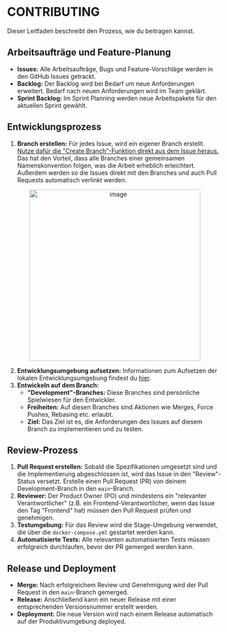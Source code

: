 # CONTRIBUTING

Dieser Leitfaden beschreibt den Prozess, wie du beitragen kannst.

## Arbeitsaufträge und Feature-Planung

-   **Issues:** Alle Arbeitsaufträge, Bugs und Feature-Vorschläge werden in den GitHub Issues getrackt.
-   **Backlog:** Der Backlog wird bei Bedarf um neue Anforderungen erweitert. Bedarf nach neuen Anforderungen wird im Team geklärt.
-   **Sprint Backlog:** Im Sprint Planning werden neue Arbeitspakete für den aktuellen Sprint gewählt.

## Entwicklungsprozess

1.  **Branch erstellen:** Für jedes Issue, wird ein eigener Branch erstellt. <ins>Nutze dafür die "Create Branch"-Funktion direkt aus dem Issue heraus.</ins> Das hat den Vorteil, dass alle Branches einer gemeinsamen Namenskonvention folgen, was die Arbeit erheblich erleichtert. Außerdem werden so die Issues direkt mit den Branches und auch Pull Requests automatisch verlinkt werden.

<div align="center">
    <img height="400" alt="image" src="https://github.com/user-attachments/assets/83886fd8-5fb0-4da5-93bb-6189e80b68f5" />
</div>

2.  **Entwicklungsumgebung aufsetzen:** Informationen zum Aufsetzen der lokalen Entwicklungsumgebung findest du [hier](development.md).
3.  **Entwickeln auf dem Branch:**
    -   **"Development"-Branches:** Diese Branches sind persönliche Spielwiesen für den Entwickler.
    -   **Freiheiten:** Auf diesen Branches sind Aktionen wie Merges, Force Pushes, Rebasing etc. erlaubt.
    -   **Ziel:** Das Ziel ist es, die Anforderungen des Issues auf diesem Branch zu implementieren und zu testen.

## Review-Prozess

1.  **Pull Request erstellen:** Sobald die Spezifikationen umgesetzt sind und die Implementierung abgeschlossen ist, wird das Issue in den "Review"-Status versetzt. Erstelle einen Pull Request (PR) von deinem Development-Branch in den `main`-Branch.
2.  **Reviewer:** Der Product Owner (PO) und mindestens ein "relevanter Verantwortlicher" (z.B. ein Frontend-Verantwortlicher, wenn das Issue den Tag "Frontend" hat) müssen den Pull Request prüfen und genehmigen.
3.  **Testumgebung:** Für das Review wird die Stage-Umgebung verwendet, die über die `docker-compose.yml` gestartet werden kann.
4.  **Automatisierte Tests:** Alle relevanten automatisierten Tests müssen erfolgreich durchlaufen, bevor der PR gemerged werden kann.

## Release und Deployment

-   **Merge:** Nach erfolgreichem Review und Genehmigung wird der Pull Request in den `main`-Branch gemerged.
-   **Release:** Anschließend kann ein neuer Release mit einer entsprechenden Versionsnummer erstellt werden.
-   **Deployment:** Die neue Version wird nach einem Release automatisch auf der Produktivumgebung deployed.
